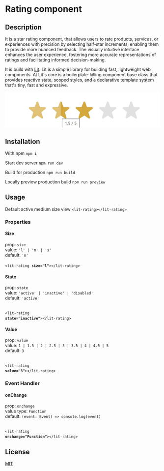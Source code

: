 <h1>Rating component</h1>

<h2>Description</h2>
<p>It is a star rating component, that allows users to rate products, services, or experiences with precision by selecting half-star increments, enabling them to provide more nuanced feedback. The visually intuitive interface enhances the user experience, fostering more accurate representations of ratings and facilitating informed decision-making.</p>
<p>It is build with <a href="https://lit.dev/">Lit</a>. Lit is a simple library for building fast, lightweight web components. At Lit's core is a boilerplate-killing component base class that provides reactive state, scoped styles, and a declarative template system that's tiny, fast and expressive.</p>

<p>
<img src="./src/assets/screen.jpg" alt=""/>
</p>

<h2>Installation</h2>

With npm 
<code>npm i</code>

Start dev server
<code>npm run dev</code>

Build for production
<code>npm run build</code>

Locally preview production build
<code>npm run preview</code>

<h2>Usage</h2>
Default active medium size view 
<code>&lt;lit-rating&gt;&lt;/lit-rating&gt;</code>

<h3>Properties</h3>
<h4>Size</h4>
prop: <code>size</code> <br>
value: <code>'l' | 'm' | 's'</code><br>
default: <code>'m'</code><br><br>
<code>&lt;lit-rating <b>size=&quot;l&quot;</b>&gt;&lt;/lit-rating&gt;</code>

<h4>State</h4>      
prop: <code>state</code> <br>
value: <code>'active' | 'inactive' | 'disabled'</code><br>
default: <code>'active'</code> <br><br>
  
<code>&lt;lit-rating <b>state=&quot;inactive&quot;</b>&gt;&lt;/lit-rating&gt;</code>
    
<h4>Value</h4>
prop: <code>value </code><br>
value: <code>1 | 1.5 | 2 | 2.5 | 3 | 3.5 | 4 | 4.5 | 5 </code><br>
default: <code>3 </code><br><br>
  
<code>&lt;lit-rating <b>value=&quot;3&quot;</b>&gt;&lt;/lit-rating&gt;</code>

<h3>Event Handler</h3>
<h4>onChange</h4>
prop: <code>onchange </code><br>
value type: <code>Function</code><br>
default: <code>(event: Event) =&gt; console.log(event) </code><br><br>
  
<code>&lt;lit-rating <b>onchange=&quot;Function&quot;</b>&gt;&lt;/lit-rating&gt;</code>

<h2>License</h2>

[MIT](https://choosealicense.com/licenses/mit/)
